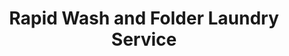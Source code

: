 ---
title: "Rapid Wash and Folder Laundry Service"
url: /lipa/rapid-wash-and-folder-laundry-service/
shop: Wäscherei
---